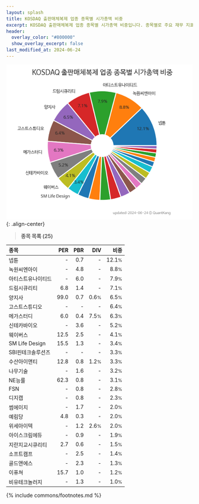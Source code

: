 ```yaml
---
layout: splash
title: KOSDAQ 출판매체복제 업종 종목별 시가총액 비중
excerpt: KOSDAQ 출판매체복제 업종 종목별 시가총액 비중입니다. 종목별로 주요 재무 지표를 함께 표시합니다.
header:
  overlay_color: "#800000"
  show_overlay_excerpt: false
last_modified_at: 2024-06-24
---
```



![KOSDAQ 출판매체복제 업종 종목별 시가총액 비중](/stats/sector/images/kosdaq_업종_출판매체복제_종목.png){: .align-center}


> **종목 목록 (25)**<a id="list"></a>

| **종목** | **PER** | **PBR** | **DIV** | **비중** |
| :------- | ------: | ------: | ------: | -------: |
| 넵튠 | - | 0.7 | - | 12.1<small>%</small> |
| 녹원씨엔아이 | - | 4.8 | - | 8.8<small>%</small> |
| 아티스트유나이티드 | - | 6.0 | - | 7.9<small>%</small> |
| 드림시큐리티 | 6.8 | 1.4 | - | 7.1<small>%</small> |
| 양지사 | 99.0 | 0.7 | 0.6<small>%</small> | 6.5<small>%</small> |
| 고스트스튜디오 | - | - | - | 6.4<small>%</small> |
| 메가스터디 | 6.0 | 0.4 | 7.5<small>%</small> | 6.3<small>%</small> |
| 신테카바이오 | - | 3.6 | - | 5.2<small>%</small> |
| 웨이버스 | 12.5 | 2.5 | - | 4.1<small>%</small> |
| SM Life Design | 15.5 | 1.3 | - | 3.4<small>%</small> |
| SBI핀테크솔루션즈 | - | - | - | 3.3<small>%</small> |
| 수산아이앤티 | 12.8 | 0.8 | 1.2<small>%</small> | 3.3<small>%</small> |
| 나무기술 | - | 1.6 | - | 3.2<small>%</small> |
| NE능률 | 62.3 | 0.8 | - | 3.1<small>%</small> |
| FSN | - | 0.8 | - | 2.8<small>%</small> |
| 디지캡 | - | 0.8 | - | 2.3<small>%</small> |
| 썸에이지 | - | 1.7 | - | 2.0<small>%</small> |
| 예림당 | 4.8 | 0.3 | - | 2.0<small>%</small> |
| 위세아이텍 | - | 1.2 | 2.6<small>%</small> | 2.0<small>%</small> |
| 아이스크림에듀 | - | 0.9 | - | 1.9<small>%</small> |
| 지란지교시큐리티 | 2.7 | 0.6 | - | 1.5<small>%</small> |
| 소프트캠프 | - | 2.5 | - | 1.4<small>%</small> |
| 골드앤에스 | - | 2.3 | - | 1.3<small>%</small> |
| 이퓨쳐 | 15.7 | 1.0 | - | 1.2<small>%</small> |
| 비유테크놀러지 | - | 1.3 | - | 1.0<small>%</small> |

{% include commons/footnotes.md %}
